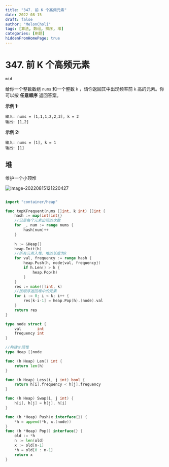 ```yaml
---
title: "347. 前 K 个高频元素"
date: 2022-08-15
draft: false
author: "MelonCholi"
tags: [算法, 数组, 排序, 堆]
categories: [刷题]
hiddenFromHomePage: true
---
```


# 347. 前 K 个高频元素

`mid`

给你一个整数数组 `nums` 和一个整数 `k` ，请你返回其中出现频率前 `k` 高的元素。你可以按 **任意顺序** 返回答案。

**示例 1:**

```
输入: nums = [1,1,1,2,2,3], k = 2
输出: [1,2]
```

**示例 2:**

```
输入: nums = [1], k = 1
输出: [1]
```

## 堆

维护一个小顶堆

![image-20220815121220427](https://markdown-1303167219.cos.ap-shanghai.myqcloud.com/image-20220815121220427.png)

```go

import "container/heap"

func topKFrequent(nums []int, k int) []int {
	hash := map[int]int{}
	//记录每个元素出现的次数
	for _, num := range nums {
		hash[num]++
	}
	
	h := &Heap{}
	heap.Init(h)
	//所有元素入堆，堆的长度为k
	for val, frequency := range hash {
		heap.Push(h, node{val, frequency})
		if h.Len() > k {
			heap.Pop(h)
		}
	}
	res := make([]int, k)
	//按顺序返回堆中的元素
	for i := 0; i < k; i++ {
		res[k-i-1] = heap.Pop(h).(node).val
	}
	return res
}

type node struct {
	val       int
	frequency int
}

//构建小顶堆
type Heap []node

func (h Heap) Len() int {
	return len(h)
}

func (h Heap) Less(i, j int) bool {
	return h[i].frequency < h[j].frequency
}

func (h Heap) Swap(i, j int) {
	h[i], h[j] = h[j], h[i]
}

func (h *Heap) Push(x interface{}) {
	*h = append(*h, x.(node))
}
func (h *Heap) Pop() interface{} {
	old := *h
	n := len(old)
	x := old[n-1]
	*h = old[0 : n-1]
	return x
}
```

